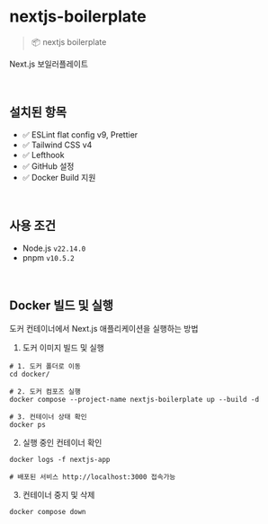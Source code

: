 # nextjs-boilerplate

> 📦 nextjs boilerplate

Next.js 보일러플레이트

<br />

## 설치된 항목

- ✅ ESLint flat config v9, Prettier
- ✅ Tailwind CSS v4
- ✅ Lefthook
- ✅ GitHub 설정
- ✅ Docker Build 지원

<br />

## 사용 조건

- Node.js `v22.14.0`
- pnpm `v10.5.2`

<br />

## Docker 빌드 및 실행

도커 컨테이너에서 Next.js 애플리케이션을 실행하는 방법

1. 도커 이미지 빌드 및 실행

```shell
# 1. 도커 폴더로 이동
cd docker/

# 2. 도커 컴포즈 실행
docker compose --project-name nextjs-boilerplate up --build -d

# 3. 컨테이너 상태 확인
docker ps
```

2. 실행 중인 컨테이너 확인

```shell
docker logs -f nextjs-app

# 배포된 서비스 http://localhost:3000 접속가능
```

3. 컨테이너 중지 및 삭제

```shell
docker compose down
```
